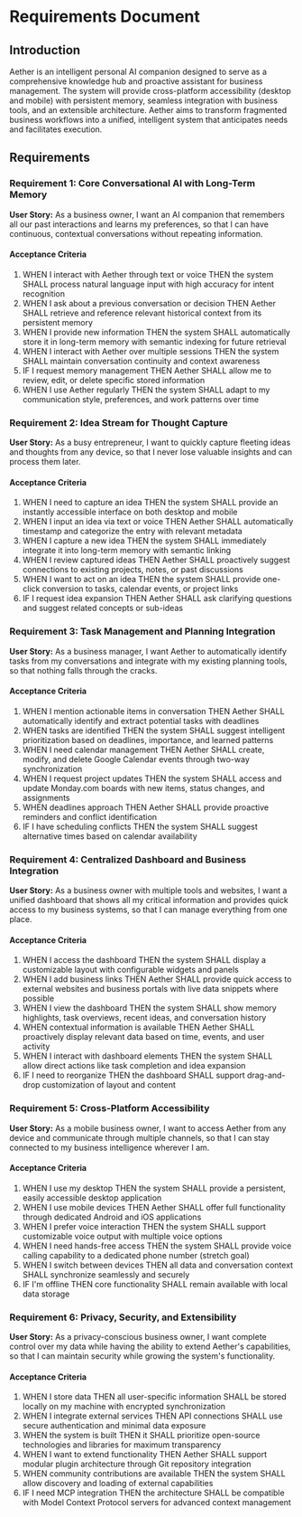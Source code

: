 # Requirements Document

## Introduction

Aether is an intelligent personal AI companion designed to serve as a comprehensive knowledge hub and proactive assistant for business management. The system will provide cross-platform accessibility (desktop and mobile) with persistent memory, seamless integration with business tools, and an extensible architecture. Aether aims to transform fragmented business workflows into a unified, intelligent system that anticipates needs and facilitates execution.

## Requirements

### Requirement 1: Core Conversational AI with Long-Term Memory

**User Story:** As a business owner, I want an AI companion that remembers all our past interactions and learns my preferences, so that I can have continuous, contextual conversations without repeating information.

#### Acceptance Criteria

1. WHEN I interact with Aether through text or voice THEN the system SHALL process natural language input with high accuracy for intent recognition
2. WHEN I ask about a previous conversation or decision THEN Aether SHALL retrieve and reference relevant historical context from its persistent memory
3. WHEN I provide new information THEN the system SHALL automatically store it in long-term memory with semantic indexing for future retrieval
4. WHEN I interact with Aether over multiple sessions THEN the system SHALL maintain conversation continuity and context awareness
5. IF I request memory management THEN Aether SHALL allow me to review, edit, or delete specific stored information
6. WHEN I use Aether regularly THEN the system SHALL adapt to my communication style, preferences, and work patterns over time

### Requirement 2: Idea Stream for Thought Capture

**User Story:** As a busy entrepreneur, I want to quickly capture fleeting ideas and thoughts from any device, so that I never lose valuable insights and can process them later.

#### Acceptance Criteria

1. WHEN I need to capture an idea THEN the system SHALL provide an instantly accessible interface on both desktop and mobile
2. WHEN I input an idea via text or voice THEN Aether SHALL automatically timestamp and categorize the entry with relevant metadata
3. WHEN I capture a new idea THEN the system SHALL immediately integrate it into long-term memory with semantic linking
4. WHEN I review captured ideas THEN Aether SHALL proactively suggest connections to existing projects, notes, or past discussions
5. WHEN I want to act on an idea THEN the system SHALL provide one-click conversion to tasks, calendar events, or project links
6. IF I request idea expansion THEN Aether SHALL ask clarifying questions and suggest related concepts or sub-ideas

### Requirement 3: Task Management and Planning Integration

**User Story:** As a business manager, I want Aether to automatically identify tasks from my conversations and integrate with my existing planning tools, so that nothing falls through the cracks.

#### Acceptance Criteria

1. WHEN I mention actionable items in conversation THEN Aether SHALL automatically identify and extract potential tasks with deadlines
2. WHEN tasks are identified THEN the system SHALL suggest intelligent prioritization based on deadlines, importance, and learned patterns
3. WHEN I need calendar management THEN Aether SHALL create, modify, and delete Google Calendar events through two-way synchronization
4. WHEN I request project updates THEN the system SHALL access and update Monday.com boards with new items, status changes, and assignments
5. WHEN deadlines approach THEN Aether SHALL provide proactive reminders and conflict identification
6. IF I have scheduling conflicts THEN the system SHALL suggest alternative times based on calendar availability

### Requirement 4: Centralized Dashboard and Business Integration

**User Story:** As a business owner with multiple tools and websites, I want a unified dashboard that shows all my critical information and provides quick access to my business systems, so that I can manage everything from one place.

#### Acceptance Criteria

1. WHEN I access the dashboard THEN the system SHALL display a customizable layout with configurable widgets and panels
2. WHEN I add business links THEN Aether SHALL provide quick access to external websites and business portals with live data snippets where possible
3. WHEN I view the dashboard THEN the system SHALL show memory highlights, task overviews, recent ideas, and conversation history
4. WHEN contextual information is available THEN Aether SHALL proactively display relevant data based on time, events, and user activity
5. WHEN I interact with dashboard elements THEN the system SHALL allow direct actions like task completion and idea expansion
6. IF I need to reorganize THEN the dashboard SHALL support drag-and-drop customization of layout and content

### Requirement 5: Cross-Platform Accessibility

**User Story:** As a mobile business owner, I want to access Aether from any device and communicate through multiple channels, so that I can stay connected to my business intelligence wherever I am.

#### Acceptance Criteria

1. WHEN I use my desktop THEN the system SHALL provide a persistent, easily accessible desktop application
2. WHEN I use mobile devices THEN Aether SHALL offer full functionality through dedicated Android and iOS applications
3. WHEN I prefer voice interaction THEN the system SHALL support customizable voice output with multiple voice options
4. WHEN I need hands-free access THEN the system SHALL provide voice calling capability to a dedicated phone number (stretch goal)
5. WHEN I switch between devices THEN all data and conversation context SHALL synchronize seamlessly and securely
6. IF I'm offline THEN core functionality SHALL remain available with local data storage

### Requirement 6: Privacy, Security, and Extensibility

**User Story:** As a privacy-conscious business owner, I want complete control over my data while having the ability to extend Aether's capabilities, so that I can maintain security while growing the system's functionality.

#### Acceptance Criteria

1. WHEN I store data THEN all user-specific information SHALL be stored locally on my machine with encrypted synchronization
2. WHEN I integrate external services THEN API connections SHALL use secure authentication and minimal data exposure
3. WHEN the system is built THEN it SHALL prioritize open-source technologies and libraries for maximum transparency
4. WHEN I want to extend functionality THEN Aether SHALL support modular plugin architecture through Git repository integration
5. WHEN community contributions are available THEN the system SHALL allow discovery and loading of external capabilities
6. IF I need MCP integration THEN the architecture SHALL be compatible with Model Context Protocol servers for advanced context management